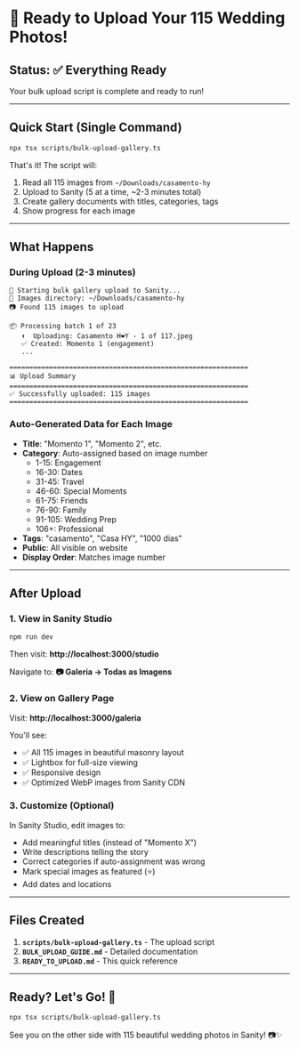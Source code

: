 # 🎉 Ready to Upload Your 115 Wedding Photos!

## Status: ✅ Everything Ready

Your bulk upload script is complete and ready to run!

---

## Quick Start (Single Command)

```bash
npx tsx scripts/bulk-upload-gallery.ts
```

That's it! The script will:
1. Read all 115 images from `~/Downloads/casamento-hy`
2. Upload to Sanity (5 at a time, ~2-3 minutes total)
3. Create gallery documents with titles, categories, tags
4. Show progress for each image

---

## What Happens

### During Upload (2-3 minutes)
```
🚀 Starting bulk gallery upload to Sanity...
📁 Images directory: ~/Downloads/casamento-hy
📷 Found 115 images to upload

📦 Processing batch 1 of 23
   ⬆️  Uploading: Casamento H❤️Y - 1 of 117.jpeg
   ✅ Created: Momento 1 (engagement)
   ...

============================================================
📊 Upload Summary
============================================================
✅ Successfully uploaded: 115 images
============================================================
```

### Auto-Generated Data for Each Image
- **Title**: "Momento 1", "Momento 2", etc.
- **Category**: Auto-assigned based on image number
  - 1-15: Engagement
  - 16-30: Dates
  - 31-45: Travel
  - 46-60: Special Moments
  - 61-75: Friends
  - 76-90: Family
  - 91-105: Wedding Prep
  - 106+: Professional
- **Tags**: "casamento", "Casa HY", "1000 dias"
- **Public**: All visible on website
- **Display Order**: Matches image number

---

## After Upload

### 1. View in Sanity Studio
```bash
npm run dev
```
Then visit: **http://localhost:3000/studio**

Navigate to: **📷 Galeria → Todas as Imagens**

### 2. View on Gallery Page
Visit: **http://localhost:3000/galeria**

You'll see:
- ✅ All 115 images in beautiful masonry layout
- ✅ Lightbox for full-size viewing
- ✅ Responsive design
- ✅ Optimized WebP images from Sanity CDN

### 3. Customize (Optional)
In Sanity Studio, edit images to:
- Add meaningful titles (instead of "Momento X")
- Write descriptions telling the story
- Correct categories if auto-assignment was wrong
- Mark special images as featured (⭐)
- Add dates and locations

---

## Files Created

1. **`scripts/bulk-upload-gallery.ts`** - The upload script
2. **`BULK_UPLOAD_GUIDE.md`** - Detailed documentation
3. **`READY_TO_UPLOAD.md`** - This quick reference

---

## Ready? Let's Go! 🚀

```bash
npx tsx scripts/bulk-upload-gallery.ts
```

See you on the other side with 115 beautiful wedding photos in Sanity! 📷✨
